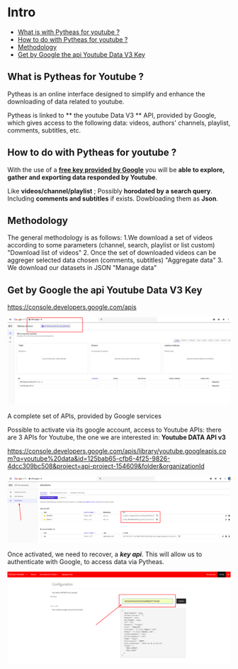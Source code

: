 # Intro

* [What is with Pytheas for youtube ?](#What-is-Pytheas-for-Youtube-?) 
* [How to do with Pytheas for youtube ?](#How-to-do-with-Pytheas-for-youtube-?)
* [Methodology](#Methodology)
* [Get by Google the api Youtube Data V3 Key](#Get-by-Google-the-api-Youtube-Data-V3-Key)


## What is Pytheas for Youtube ?

Pytheas is an online interface designed to simplify and enhance the downloading of data related to youtube. 

Pytheas is linked to ** the youtube Data V3 ** API, provided by Google, which gives access to the following data: videos, authors' channels, playlist, comments, subtitles, etc.

## How to do with Pytheas for youtube ?

With the use of a [**free key provided by Google**](http://pytheas.cortext.net/manage) you will be **able to explore, gather and exporting data responded by Youtube**. 

Like **videos/channel/playlist** ; Possibly **horodated by a search query**. Including **comments and subtitles** if exists. Dowbloading them as **Json**.

## Methodology

The general methodology is as follows:
1.We download a set of videos according to some parameters (channel, search, playlist or list custom)
"Download list of videos"
2. Once the set of downloaded videos can be aggreger selected data chosen (comments, subtitles)
"Aggregate data"
3. We download our datasets in JSON
"Manage data"

## Get by Google the api Youtube Data V3 Key 

https://console.developers.google.com/apis

![Image of Yaktocat](../img/console_dev.png)

A complete set of APIs, provided by Google services

Possible to activate via its google account, access to Youtube APIs: there are 3 APIs for Youtube, the one we are interested in: 
**Youtube DATA API v3** 

https://console.developers.google.com/apis/library/youtube.googleapis.com?q=youtube%20data&id=125bab65-cfb6-4f25-9826-4dcc309bc508&project=api-project-154609&folder&organizationId

![Image of Yaktocat](../img/select_api.png)

Once activated, we need to recover, a ***key api***. This will allow us to authenticate with Google, to access data via Pytheas.

![Image of Yaktocat](../img/config.png)